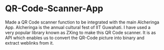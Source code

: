 # QR-Code-Scanner-App

Made a QR Code scanner function to be integrated with the main Alcheringa App. Alcheringa is the annual cultural fest of IIT Guwahati. I have used a very popular library known as ZXing to make this QR Code scanner. It is as API which enables us to convert the QR-Code picture into binary and extract weblinks from it.
